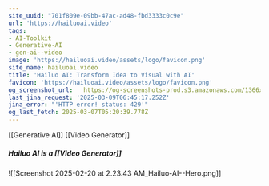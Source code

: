 ```yaml
---
site_uuid: "701f809e-09bb-47ac-ad48-fbd3333c0c9e"
url: 'https://hailuoai.video'
tags:
- AI-Toolkit
- Generative-AI
- gen-ai--video
image: 'https://hailuoai.video/assets/logo/favicon.png'
site_name: hailuoai.video
title: 'Hailuo AI: Transform Idea to Visual with AI'
favicon: 'https://hailuoai.video/assets/logo/favicon.png'
og_screenshot_url:   https://og-screenshots-prod.s3.amazonaws.com/1366x768/80/false/5edb0d0b07d2f5fe341d6fcd488b11ab9231c7172cb81ca9a927e19cb6f65ff1.jpeg
last_jina_request: '2025-03-09T06:45:17.252Z'
jina_error: "'HTTP error! status: 429'"
og_last_fetch: 2025-03-07T05:20:39.778Z
---
```

[[Generative AI]] 
[[Video Generator]]

##### Hailuo AI is a [[Video Generator]]
![[Screenshot 2025-02-20 at 2.23.43 AM_Hailuo-AI--Hero.png]]
